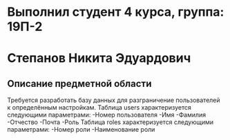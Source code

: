 # Выполнил студент 4 курса, группа: 19П-2
# Степанов Никита Эдуардович
## Описание предметной области
Требуется разработать базу данных для разграничение пользователей к определённым настройкам.
Таблица users характеризуется следующими параметрами:
-Номер пользователя
-Имя
-Фамилия
-Отчество
-Почта
-Роль
Таблица roles характеризуется следующими параметрами:
-Номер роли
-Наименование роли